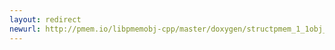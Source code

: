```yaml
---
layout: redirect
newurl: http://pmem.io/libpmemobj-cpp/master/doxygen/structpmem_1_1obj_1_1object__traits_1_1rebind.html
---
```

